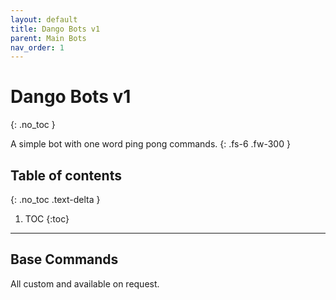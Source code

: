```yaml
---
layout: default
title: Dango Bots v1
parent: Main Bots
nav_order: 1
---
```


# Dango Bots v1
{: .no_toc }

A simple bot with one word ping pong commands.
{: .fs-6 .fw-300 }

## Table of contents
{: .no_toc .text-delta }

1. TOC
{:toc}

---

## Base Commands

All custom and available on request.